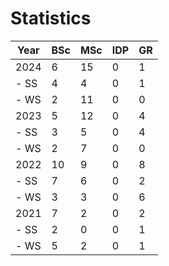 # Statistics

| Year | BSc | MSc | IDP | GR |
|------|-----|-----|-----|----|
| 2024 |   6 |  15 |   0 |  1 |
| - SS |   4 |   4 |   0 |  1 |
| - WS |   2 |  11 |   0 |  0 |
| 2023 |   5 |  12 |   0 |  4 |
| - SS |   3 |   5 |   0 |  4 |
| - WS |   2 |   7 |   0 |  0 |
| 2022 |  10 |   9 |   0 |  8 |
| - SS |   7 |   6 |   0 |  2 |
| - WS |   3 |   3 |   0 |  6 |
| 2021 |   7 |   2 |   0 |  2 |
| - SS |   2 |   0 |   0 |  1 |
| - WS |   5 |   2 |   0 |  1 |
